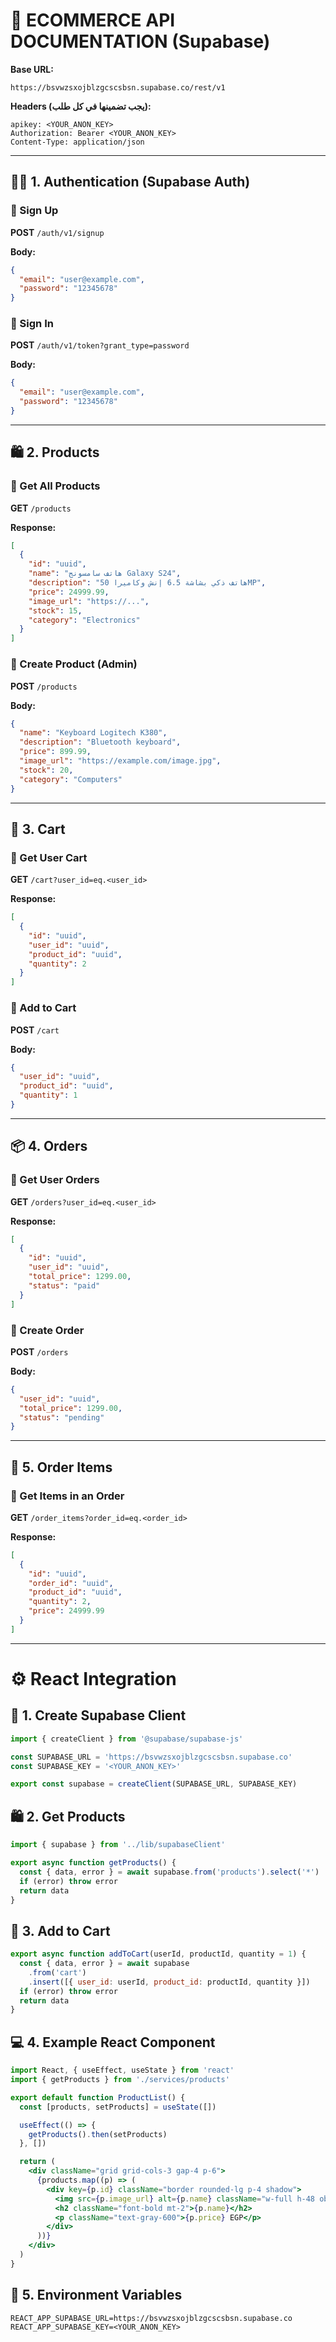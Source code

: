 # 🧾 ECOMMERCE API DOCUMENTATION (Supabase)

**Base URL:**  
```
https://bsvwzsxojblzgcscsbsn.supabase.co/rest/v1
```

**Headers (يجب تضمينها في كل طلب):**
```http
apikey: <YOUR_ANON_KEY>
Authorization: Bearer <YOUR_ANON_KEY>
Content-Type: application/json
```

---

## 🧍‍♂️ 1. Authentication (Supabase Auth)

### 🔹 Sign Up
**POST** `/auth/v1/signup`

**Body:**
```json
{
  "email": "user@example.com",
  "password": "12345678"
}
```

### 🔹 Sign In
**POST** `/auth/v1/token?grant_type=password`

**Body:**
```json
{
  "email": "user@example.com",
  "password": "12345678"
}
```

---

## 🛍️ 2. Products

### 🔹 Get All Products
**GET** `/products`

**Response:**
```json
[
  {
    "id": "uuid",
    "name": "هاتف سامسونج Galaxy S24",
    "description": "هاتف ذكي بشاشة 6.5 إنش وكاميرا 50MP",
    "price": 24999.99,
    "image_url": "https://...",
    "stock": 15,
    "category": "Electronics"
  }
]
```

### 🔹 Create Product (Admin)
**POST** `/products`

**Body:**
```json
{
  "name": "Keyboard Logitech K380",
  "description": "Bluetooth keyboard",
  "price": 899.99,
  "image_url": "https://example.com/image.jpg",
  "stock": 20,
  "category": "Computers"
}
```

---

## 🛒 3. Cart

### 🔹 Get User Cart
**GET** `/cart?user_id=eq.<user_id>`

**Response:**
```json
[
  {
    "id": "uuid",
    "user_id": "uuid",
    "product_id": "uuid",
    "quantity": 2
  }
]
```

### 🔹 Add to Cart
**POST** `/cart`

**Body:**
```json
{
  "user_id": "uuid",
  "product_id": "uuid",
  "quantity": 1
}
```

---

## 📦 4. Orders

### 🔹 Get User Orders
**GET** `/orders?user_id=eq.<user_id>`

**Response:**
```json
[
  {
    "id": "uuid",
    "user_id": "uuid",
    "total_price": 1299.00,
    "status": "paid"
  }
]
```

### 🔹 Create Order
**POST** `/orders`

**Body:**
```json
{
  "user_id": "uuid",
  "total_price": 1299.00,
  "status": "pending"
}
```

---

## 📃 5. Order Items

### 🔹 Get Items in an Order
**GET** `/order_items?order_id=eq.<order_id>`

**Response:**
```json
[
  {
    "id": "uuid",
    "order_id": "uuid",
    "product_id": "uuid",
    "quantity": 2,
    "price": 24999.99
  }
]
```

---

# ⚙️ React Integration

## 📁 1. Create Supabase Client
```js
import { createClient } from '@supabase/supabase-js'

const SUPABASE_URL = 'https://bsvwzsxojblzgcscsbsn.supabase.co'
const SUPABASE_KEY = '<YOUR_ANON_KEY>'

export const supabase = createClient(SUPABASE_URL, SUPABASE_KEY)
```

## 🛍️ 2. Get Products
```js
import { supabase } from '../lib/supabaseClient'

export async function getProducts() {
  const { data, error } = await supabase.from('products').select('*')
  if (error) throw error
  return data
}
```

## 🛒 3. Add to Cart
```js
export async function addToCart(userId, productId, quantity = 1) {
  const { data, error } = await supabase
    .from('cart')
    .insert([{ user_id: userId, product_id: productId, quantity }])
  if (error) throw error
  return data
}
```

## 💻 4. Example React Component
```jsx
import React, { useEffect, useState } from 'react'
import { getProducts } from './services/products'

export default function ProductList() {
  const [products, setProducts] = useState([])

  useEffect(() => {
    getProducts().then(setProducts)
  }, [])

  return (
    <div className="grid grid-cols-3 gap-4 p-6">
      {products.map((p) => (
        <div key={p.id} className="border rounded-lg p-4 shadow">
          <img src={p.image_url} alt={p.name} className="w-full h-48 object-cover rounded" />
          <h2 className="font-bold mt-2">{p.name}</h2>
          <p className="text-gray-600">{p.price} EGP</p>
        </div>
      ))}
    </div>
  )
}
```

## 🧩 5. Environment Variables
```
REACT_APP_SUPABASE_URL=https://bsvwzsxojblzgcscsbsn.supabase.co
REACT_APP_SUPABASE_KEY=<YOUR_ANON_KEY>
```